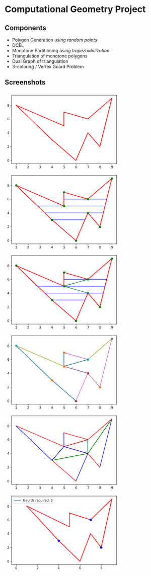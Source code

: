 # Computational Geometry Project

## Components
- Polygon Generation _using random points_
- DCEL
- Monotone Partitioning _using trapezoidalization_
- Triangulation of monotone polygons
- Dual Graph of triangulation
- 3-coloring / Vertex Guard Problem

## Screenshots
![Generated Polygon](Screenshots/split_i_polygon.png)
![Trapezoidal Edges](Screenshots/split_ii_trapEdge.png)
![Diagonals for Trapeziums](Screenshots/split_iii_trapDiagonals.png)
![Monotone Partitions](Screenshots/split_iv_monoPartitions.png)
![Triangulations](Screenshots/split_v_trianagulations.png)
![Vertex Guards](Screenshots/split_vi_guards.png)

